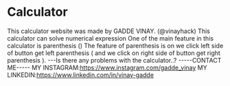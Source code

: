 # Calculator
This calculator website was made by GADDE VINAY. (@vinayhack)
This calculator can solve numerical expression
One of the main feature in this calculator is parenthesis ()
The feature of parenthesis is on we click left side of button get left parenthesis ( and we click on right side of button get right parenthesis ).
---Is there any problems with the calculator..?
-----CONTACT ME-----
MY INSTAGRAM:https://www.instagram.com/gadde_vinay
MY LINKEDIN:https://www.linkedin.com/in/vinay-gadde
